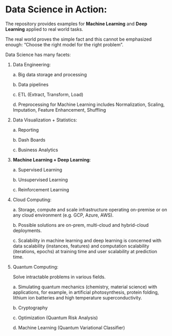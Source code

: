 # Data Science in Action:
The repository provides examples for **Machine Learning** and **Deep Learning** applied to real world tasks.

The real world proves the simple fact and this cannot be emphasized enough: 
“Choose the right model for the right problem”.

Data Science has many facets:

1.	Data Engineering:

	a. Big data storage and processing
	
	b. Data pipelines	
	
	c. ETL (Extract, Transform, Load)
	
	d. Preprocessing for Machine Learning includes Normalization, Scaling, Imputation, Feature Enhancement, Shuffling
2.	Data Visualization + Statistics:

	a. Reporting
	
	b. Dash Boards
	
	c. Business Analytics
3.	**Machine Learning + Deep Learning**:

	a. Supervised Learning
	
	b. Unsupervised Learning
	
	c. Reinforcement Learning
4.	Cloud Computing:

	a. Storage, compute and scale infrastructure operating on-premise or on any cloud environment (e.g. GCP, Azure, AWS).
	
	b. Possible solutions are on-prem, multi-cloud and hybrid-cloud deployments.
	
	c. Scalability in machine learning and deep learning is concerned with data scalability (instances, features) and computation scalability (iterations, epochs) at training time and user scalability at prediction time.
5.	Quantum Computing:

	Solve intractable problems in various fields.
	
	a.	Simulating quantum mechanics (chemistry, material science) with applications, for example, in artificial photosynthesis, protein folding, lithium ion batteries and high temperature superconductivity.

	b.	Cryptography
	
	c.	Optimization (Quantum Risk Analysis)
	
	d.	Machine Learning (Quantum Variational Classifier)



